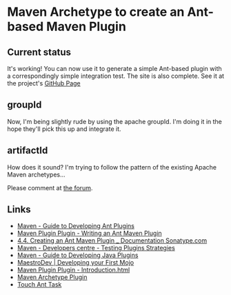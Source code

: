 # Maven Archetype to create an Ant-based Maven Plugin

## Current status

It's working! You can now use it to generate a simple Ant-based plugin with a correspondingly simple integration test.
The site is also complete. See it at the project's [GitHub Page](http://genthaler.github.com/maven-archetype-ant-plugin)

## groupId

Now, I'm being slightly rude by using the apache groupId. I'm doing it in the hope they'll pick this up and integrate it.

## artifactId

How does it sound? I'm trying to follow the pattern of the existing Apache Maven archetypes...

Please comment at [the forum](https://github.com/genthaler/maven-archetype-ant-plugin/issues).

## Links

* [Maven - Guide to Developing Ant Plugins](http://maven.apache.org/guides/plugin/guide-ant-plugin-development.html)
* [Maven Plugin Plugin - Writing an Ant Maven Plugin](http://maven.apache.org/plugin-tools/maven-plugin-plugin/examples/ant-mojo.html)
* [4.4. Creating an Ant Maven Plugin _ Documentation Sonatype.com](http://www.sonatype.com/books/mcookbook/reference/ch04s04.html)
* [Maven - Developers centre - Testing Plugins Strategies](http://maven.apache.org/plugin-developers/plugin-testing.html)
* [Maven - Guide to Developing Java Plugins](http://maven.apache.org/guides/plugin/guide-java-plugin-development.html)
* [MaestroDev | Developing your First Mojo](http://www.maestrodev.com/better-builds-with-maven/developing-custom-maven-plugins/developing-your-first-mojo/)
* [Maven Plugin Plugin - Introduction.html](http://maven.apache.org/plugin-tools/maven-plugin-plugin)
* [Maven Archetype Plugin](http://maven.apache.org/archetype/maven-archetype-plugin)
* [Touch Ant Task](http://ant.apache.org/manual/Tasks/touch.html)  
